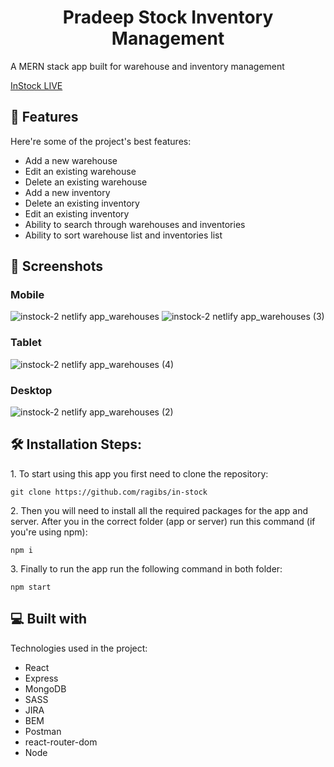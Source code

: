 <h1 align="center" id="title">Pradeep Stock Inventory Management</h1>

<p id="description">A MERN stack app built for warehouse and inventory management</p>


[InStock LIVE](https://instock-2.netlify.app/)

  
  
<h2>🧐 Features</h2>

Here're some of the project's best features:

*   Add a new warehouse
*   Edit an existing warehouse
*   Delete an existing warehouse
*   Add a new inventory
*   Delete an existing inventory
*   Edit an existing inventory
*   Ability to search through warehouses and inventories
*   Ability to sort warehouse list and inventories list

<h2>📸  Screenshots</h2>

### Mobile

![instock-2 netlify app_warehouses](https://user-images.githubusercontent.com/108539627/205543309-a8c98e5f-ccd1-4590-a547-d97cff1bfd95.png)
![instock-2 netlify app_warehouses (3)](https://user-images.githubusercontent.com/108539627/205543440-215bb1ac-63dd-40ca-b767-c8ccc6b2aafd.png)


### Tablet

![instock-2 netlify app_warehouses (4)](https://user-images.githubusercontent.com/108539627/205543701-57e01599-c828-42c1-aa5d-42eae78c2693.png)

### Desktop

![instock-2 netlify app_warehouses (2)](https://user-images.githubusercontent.com/108539627/205543818-ecbdb27b-9d4e-46fc-9e91-3755777f0c34.png)


<h2>🛠️ Installation Steps:</h2>

<p>1. To start using this app you first need to clone the repository:</p>

```
git clone https://github.com/ragibs/in-stock
```

<p>2. Then you will need to install all the required packages for the app and server. After you in the correct folder (app or server) run this command (if you're using npm):</p>

```
npm i
```

<p>3. Finally to run the app run the following command in both folder:</p>

```
npm start
```

  
  
<h2>💻 Built with</h2>

Technologies used in the project:

*   React
*   Express
*   MongoDB
*   SASS
*   JIRA
*   BEM
*   Postman
*   react-router-dom
*   Node



